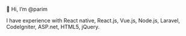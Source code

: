  👋 Hi, I’m @parim
 
 I have experience with React native, React.js, Vue.js, Node.js, Laravel, CodeIgniter, ASP.net, HTML5, jQuery.

<!---
parim/parim is a ✨ special ✨ repository because its `README.md` (this file) appears on your GitHub profile.
You can click the Preview link to take a look at your changes.
--->
